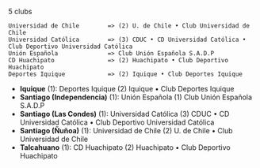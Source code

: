 5 clubs

```
Universidad de Chile        => (2) U. de Chile • Club Universidad de Chile
Universidad Católica        => (3) CDUC • CD Universidad Católica • Club Deportivo Universidad Católica
Unión Española              => Club Unión Española S.A.D.P
CD Huachipato               => (2) Huachipato • Club Deportivo Huachipato
Deportes Iquique            => (2) Iquique • Club Deportes Iquique
```



- **Iquique** (1): Deportes Iquique  (2) Iquique • Club Deportes Iquique
- **Santiago (Independencia)** (1): Unión Española  (1) Club Unión Española S.A.D.P
- **Santiago (Las Condes)** (1): Universidad Católica  (3) CDUC • CD Universidad Católica • Club Deportivo Universidad Católica
- **Santiago (Ñuñoa)** (1): Universidad de Chile  (2) U. de Chile • Club Universidad de Chile
- **Talcahuano** (1): CD Huachipato  (2) Huachipato • Club Deportivo Huachipato


